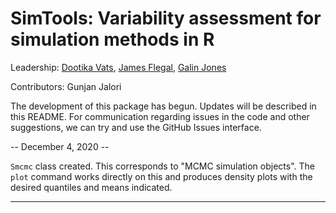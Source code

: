 # SimTools: Variability assessment for simulation methods in R

Leadership:
[Dootika Vats](http://dvats.github.io/), [James Flegal](https://faculty.ucr.edu/~jflegal/), [Galin Jones](http://users.stat.umn.edu/~galin/)

Contributors:
Gunjan Jalori

The development of this package has begun. Updates will be described in this README. For communication regarding issues in the code and other suggestions,  we can try and use the GitHub Issues interface.


-- December 4, 2020 --

`Smcmc` class created. This corresponds to "MCMC simulation objects". The `plot` command works directly on this and produces density plots with the desired quantiles and means indicated.

---------------------